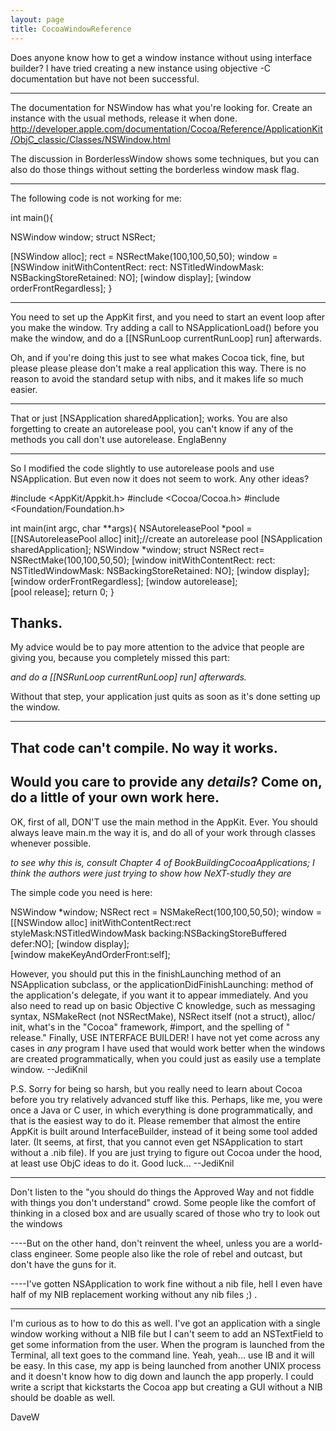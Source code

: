 ```yaml
---
layout: page
title: CocoaWindowReference
---
```


Does anyone know how to get a window instance without using interface builder? I have tried creating a new instance using objective -C documentation but have not been successful.

----

The documentation for NSWindow has what you're looking for. Create an instance with the usual methods, release it when done. http://developer.apple.com/documentation/Cocoa/Reference/ApplicationKit/ObjC_classic/Classes/NSWindow.html

The discussion in BorderlessWindow shows some techniques, but you can also do those things without setting the borderless window mask flag.

----

The following code is not working for me:

      
int main(){

  NSWindow window;
  struct NSRect;

  [NSWindow alloc];
  rect  = NSRectMake(100,100,50,50);
  window =[NSWindow initWithContentRect: rect: NSTitledWindowMask: NSBackingStoreRetained: NO];
  [window display];	
  [window orderFrontRegardless];
}    

----
You need to set up the AppKit first, and you need to start an event loop after you make the window. Try adding a call to     NSApplicationLoad() before you make the window, and do a     [[NSRunLoop currentRunLoop] run] afterwards.

Oh, and if you're doing this just to see what makes Cocoa tick, fine, but please please please don't make a real application this way. There is no reason to avoid the standard setup with nibs, and it makes life so much easier.

----
That or just     [NSApplication sharedApplication]; works. You are also forgetting to create an autorelease pool, you can't know if any of the methods you call don't use autorelease. EnglaBenny 

----

So I modified the code slightly to use autorelease pools and use NSApplication. But even now it does not seem to work.
Any other ideas?
    

#include <AppKit/Appkit.h>
#include <Cocoa/Cocoa.h>
#include <Foundation/Foundation.h>

int main(int argc, char **args){
	NSAutoreleasePool *pool = [[NSAutoreleasePool alloc] init];//create an autorelease pool
	[NSApplication sharedApplication];
	NSWindow *window;
        struct NSRect rect= NSRectMake(100,100,50,50);
        [window initWithContentRect: rect: NSTitledWindowMask: NSBackingStoreRetained: NO];
	[window display];	
	[window orderFrontRegardless];
        [window autorelease];   
        [pool release];
        return 0;
}


Thanks.
----

My advice would be to pay more attention to the advice that people are giving you, because you completely missed this part:

*and do a     [[NSRunLoop currentRunLoop] run] afterwards.*

Without that step, your application just quits as soon as it's done setting up the window.

----
That code can't compile. No way it works.
----
Would you care to provide any *details*? Come on, do a little of your own work here.
----
OK, first of all, DON'T use the main method in the AppKit. Ever. You should always leave     main.m the way it is, and do all of your work through classes whenever possible.

*to see why this is, consult Chapter 4 of BookBuildingCocoaApplications; I think the authors were just trying to show how NeXT-studly they are*

The simple code you need is here:
    
NSWindow *window;
NSRect rect = NSMakeRect(100,100,50,50);
window = [[NSWindow alloc]
	initWithContentRect:rect
	styleMask:NSTitledWindowMask
	backing:NSBackingStoreBuffered
	defer:NO];
[window display];	
[window makeKeyAndOrderFront:self];

However, you should put this in the     finishLaunching method of an NSApplication subclass, or the     applicationDidFinishLaunching: method of the application's delegate, if you want it to appear immediately. And you also need to read up on basic Objective C knowledge, such as messaging syntax,     NSMakeRect (not     NSRectMake),     NSRect itself (not a struct),     alloc/    init, what's in the "Cocoa" framework,     #import, and the spelling of "    release." Finally, USE INTERFACE BUILDER! I have not yet come across any cases in *any* program I have used that would work better when the windows are created programmatically, when you could just as easily use a template window. --JediKnil

P.S. Sorry for being so harsh, but you really need to learn about Cocoa before you try relatively advanced stuff like this. Perhaps, like me, you were once a Java or C user, in which everything is done programmatically, and that is the easiest way to do it. Please remember that almost the entire AppKit is built around InterfaceBuilder, instead of it being some tool added later. (It seems, at first, that you cannot even get NSApplication to start without a     .nib file). If you are just trying to figure out Cocoa under the hood, at least use ObjC ideas to do it. Good luck... --JediKnil

------------------------------------------------------------------------------------------

Don't listen to the "you should do things the Approved Way and not fiddle with things you don't understand" crowd.
Some people like the comfort of thinking in a closed box and are usually scared of those who try to look out
the windows

----But on the other hand, don't reinvent the wheel, unless you are a world-class engineer. Some people also like the role of rebel and outcast, but don't have the guns for it.


----I've gotten NSApplication to work fine without a nib file, hell I even have half of my NIB replacement working without any nib files ;) .


------------------------------------------------------------------------------------------

I'm curious as to how to do this as well.  I've got an application with a single window working without a NIB file but I can't seem to add an NSTextField to get some information from the user.  When the program is launched from the Terminal, all text goes to the command line.  Yeah, yeah... use IB and it will be easy.  In this case, my app is being launched from another UNIX process and it doesn't know how to dig down and launch the app properly.  I could write a script that kickstarts the Cocoa app but creating a GUI without a NIB should be doable as well.

DaveW

